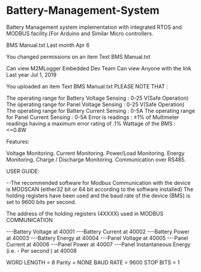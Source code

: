 # Battery-Management-System
Battery Management system implementation with integrated RTOS and MODBUS facility.(For Arduino and Similar Micro controllers.


BMS Manual.txt
Last month
Apr 6

You changed permissions on an item
Text
BMS Manual.txt

Can view
M2MLogger Embedded Dev Team
Can view
Anyone with the link
Last year
Jul 1, 2019

You uploaded an item
Text
BMS Manual.txt
PLEASE NOTE THAT :

The operating range for Battery Voltage Sensing :  0-25 V(Safe Operation)
The operating range for Panel Voltage Sensing   :  0-25 V(Safe Operation)
The operating range for Battery Current Sensing :  0-5A
The operating range for Panel Current Sensing   :  0-5A
Error is readings                               :   ±1% of Multimeter readings having a maximum error rating of .1%
Wattage of the BMS : <=0.8W 

Features:

Voltage Monitoring. 
Current Monitoring.
Power/Load Monitoring.
Energy Monitoring.
Charge / Discharge Monitoring.
Communication over RS485.




USER GUIDE:


--The recommended software for Modbus Communication with the device is MODSCAN (either32 bit or 64 bit according to the software installed)
                 The holding registers have been used and the baud rate of the device (BMS) is set to 9600 bits per second.


The address of the holding registers (4XXXX) used in MODBUS COMMUNICATION

---Battery Voltage at 40001
---Battery Current at 40002
---Battery Power at   40003
---Battery Energy at  40004
---Panel Voltage at   40005
---Panel Current at   40006
---Panel Power at     40007
---Panel Instantaneous Energy (i.e. - Per second ) at 40008


WORD LENGTH = 8
Parity = NONE
BAUD RATE = 9600
STOP BITS = 1
